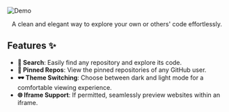 ![Demo](https://private-user-images.githubusercontent.com/133120290/413623357-3aa06448-dc13-482f-921f-354bc4cc3bb4.png?jwt=eyJhbGciOiJIUzI1NiIsInR5cCI6IkpXVCJ9.eyJpc3MiOiJnaXRodWIuY29tIiwiYXVkIjoicmF3LmdpdGh1YnVzZXJjb250ZW50LmNvbSIsImtleSI6ImtleTUiLCJleHAiOjE3Mzk3MTc0OTQsIm5iZiI6MTczOTcxNzE5NCwicGF0aCI6Ii8xMzMxMjAyOTAvNDEzNjIzMzU3LTNhYTA2NDQ4LWRjMTMtNDgyZi05MjFmLTM1NGJjNGNjM2JiNC5wbmc_WC1BbXotQWxnb3JpdGhtPUFXUzQtSE1BQy1TSEEyNTYmWC1BbXotQ3JlZGVudGlhbD1BS0lBVkNPRFlMU0E1M1BRSzRaQSUyRjIwMjUwMjE2JTJGdXMtZWFzdC0xJTJGczMlMkZhd3M0X3JlcXVlc3QmWC1BbXotRGF0ZT0yMDI1MDIxNlQxNDQ2MzRaJlgtQW16LUV4cGlyZXM9MzAwJlgtQW16LVNpZ25hdHVyZT1jZjIzYWRhMjIzY2Y2NWIyOGNmNjcxZTI2ZmUyMjJlMjU5ODFhMGNmMzcyM2ZjYmZkOWM3YjdjYmExZjFmMDQyJlgtQW16LVNpZ25lZEhlYWRlcnM9aG9zdCJ9.6YjrN4CKtYeCvuVPZ3MyDYsz0HIxo1mJUvIJf7rFjkM)

<div align="center">  

A clean and elegant way to explore your own or others' code effortlessly.  

</div>

## Features ✨  

- **🔎 Search**: Easily find any repository and explore its code.  
- **📌 Pinned Repos**: View the pinned repositories of any GitHub user.  
- **🕶 Theme Switching**: Choose between dark and light mode for a comfortable viewing experience.  
- **🌐 Iframe Support**: If permitted, seamlessly preview websites within an iframe.
